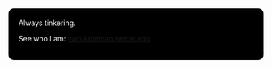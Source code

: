 <div align="start" style="background-color:#000000; color:#ffffff; padding: 20px; border-radius: 10px;">
Always tinkering.

See who I am: [yadukrishnan.vercel.app](https://yadukrishnan.vercel.app)

</div>
